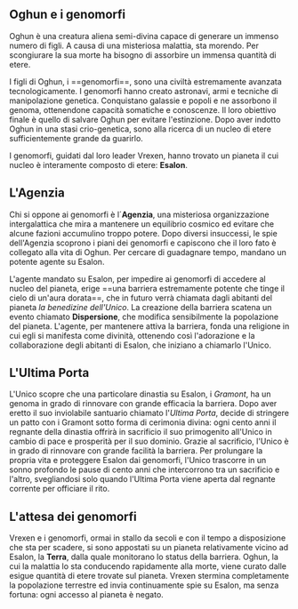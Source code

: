 ## Oghun e i genomorfi

Oghun è una creatura aliena semi-divina capace di generare un immenso numero di figli. A causa di una misteriosa malattia, sta morendo. Per scongiurare la sua morte ha bisogno di assorbire un immensa quantità di etere.

I figli di Oghun, i ==genomorfi==, sono una civiltà estremamente avanzata tecnologicamente. I genomorfi hanno creato astronavi, armi e tecniche di manipolazione genetica. Conquistano galassie e popoli e ne assorbono il genoma, ottenendone capacità somatiche e conoscenze. Il loro obiettivo finale è quello di salvare Oghun per evitare l'estinzione. Dopo aver indotto Oghun in una stasi crio-genetica, sono alla ricerca di un nucleo di etere sufficientemente grande da guarirlo.

I genomorfi, guidati dal loro leader Vrexen, hanno trovato un pianeta il cui nucleo è interamente composto di etere: **Esalon**. 

## L'Agenzia

Chi si oppone ai genomorfi è l´**Agenzia**, una misteriosa organizzazione intergalattica che mira a mantenere un equilibrio cosmico ed evitare che alcune fazioni accumulino troppo potere. Dopo diversi insuccessi, le spie dell'Agenzia scoprono i piani dei genomorfi e capiscono che il loro fato è collegato alla vita di Oghun. Per cercare di guadagnare tempo, mandano un potente agente su Esalon.

L'agente mandato su Esalon, per impedire ai genomorfi di accedere al nucleo del pianeta, erige ==una barriera estremamente potente che tinge il cielo di un'aura dorata==, che in futuro verrà chiamata dagli abitanti del pianeta *la benedizine dell'Unico*. La creazione della barriera scatena un evento chiamato **Dispersione**, che modifica sensibilmente la popolazione del pianeta. L'agente, per mantenere attiva la barriera, fonda una religione in cui egli si manifesta come divinità, ottenendo così l'adorazione e la collaborazione degli abitanti di Esalon, che iniziano a chiamarlo l'Unico.

## L'Ultima Porta

L'Unico scopre che una particolare dinastia su Esalon, i *Gramont*, ha un genoma in grado di rinnovare con grande efficacia la barriera. Dopo aver eretto il suo inviolabile santuario chiamato l'*Ultima Porta*, decide di stringere un patto con i Gramont sotto forma di cerimonia divina: ogni cento anni il regnante della dinastia offrirà in sacrificio il suo primogenito all'Unico in cambio di pace e prosperità per il suo dominio. Grazie al sacrificio, l'Unico è in grado di rinnovare con grande facilità la barriera. Per prolungare la propria vita e proteggere  Esalon dai genomorfi, l'Unico trascorre in un sonno profondo le pause di cento anni che intercorrono tra un sacrificio e l'altro, svegliandosi solo quando l'Ultima Porta viene aperta dal regnante corrente per officiare il rito.

## L'attesa dei genomorfi

Vrexen e i genomorfi, ormai in stallo da secoli e con il tempo a disposizione che sta per scadere, si sono appostati su un pianeta relativamente vicino ad Esalon, la **Terra**, dalla quale monitorano lo status della barriera. Oghun, la cui la malattia lo sta conducendo rapidamente alla morte, viene curato dalle esigue quantità di etere trovate sul pianeta. Vrexen stermina completamente la popolazione terrestre ed invia continuamente spie su Esalon, ma senza fortuna: ogni accesso al pianeta è negato.
